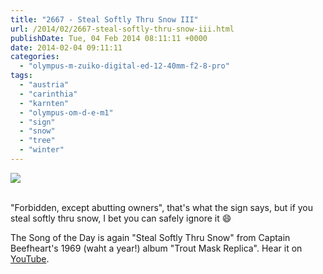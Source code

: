 ```yaml
---
title: "2667 - Steal Softly Thru Snow III"
url: /2014/02/2667-steal-softly-thru-snow-iii.html
publishDate: Tue, 04 Feb 2014 08:11:11 +0000
date: 2014-02-04 09:11:11
categories: 
  - "olympus-m-zuiko-digital-ed-12-40mm-f2-8-pro"
tags: 
  - "austria"
  - "carinthia"
  - "karnten"
  - "olympus-om-d-e-m1"
  - "sign"
  - "snow"
  - "tree"
  - "winter"
---
```

<div class="container">
<div class="center"><a target="_blank" href="https://d25zfm9zpd7gm5.cloudfront.net/1200x1200/2014/20140131_083939_lr.jpg"><img src="https://d25zfm9zpd7gm5.cloudfront.net/0600x0600/2014/20140131_083939_lr.jpg" /></a></div>
</div>
<br />

"Forbidden, except abutting owners", that's what the sign says, but if you steal softly thru snow, I bet you can safely ignore it 😄

 The Song of the Day is again "Steal Softly Thru Snow" from Captain Beefheart's 1969 (waht a year!) album "Trout Mask Replica". Hear it on <a href="http://www.youtube.com/watch?v=cO31kcwnvIU" target="_blank">YouTube</a>.
